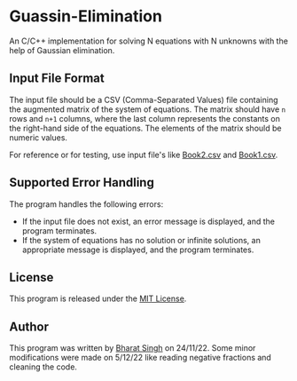 # Guassin-Elimination
An C/C++ implementation for solving N equations with N unknowns with the help of Gaussian elimination.

## Input File Format

The input file should be a CSV (Comma-Separated Values) file containing the augmented matrix of the system of equations. The matrix should have `n` rows and `n+1` columns, where the last column represents the constants on the right-hand side of the equations. The elements of the matrix should be numeric values.

For reference or for testing, use input file's like [Book2.csv](Book2.csv) and [Book1.csv](Book1.csv).

## Supported Error Handling

The program handles the following errors:

- If the input file does not exist, an error message is displayed, and the program terminates.
- If the system of equations has no solution or infinite solutions, an appropriate message is displayed, and the program terminates.


## License

This program is released under the [MIT License](https://opensource.org/licenses/MIT).

## Author

This program was written by [Bharat Singh](www.linkedin.com/in/nenawath-bharat-singh) on 24/11/22. Some minor modifications were made on 5/12/22 like reading negative fractions and cleaning the code.
